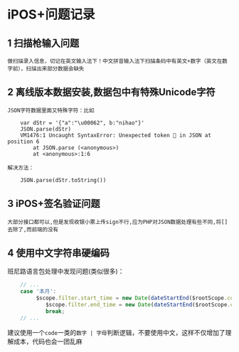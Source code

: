 # iPOS+问题记录
## 1 扫描枪输入问题
	做扫描录入信息，切记在英文输入法下！中文拼音输入法下扫描条码中有英文+数字（英文在数字前），扫描出来部分数据会缺失
## 2 离线版本数据安装,数据包中有特殊Unicode字符
	JSON字符数据里面又特殊字符：比如 
```	
	var dStr = '{"a":"\u00062", b:"nihao"}' 
	JSON.parse(dStr)
	VM1476:1 Uncaught SyntaxError: Unexpected token  in JSON at position 6
	    at JSON.parse (<anonymous>)
	    at <anonymous>:1:6
```
	解决方法：
```
	JSON.parse(dStr.toString())
```

## 3 iPOS+签名验证问题
	大部分接口都可以,但是发现收银小票上传sign不行,应为PHP对JSON数据处理有些不同,将[]去除了,而前端的没有
	
## 4 使用中文字符串硬编码
班尼路语言包处理中发现问题(类似很多)：
``` javascript
    // ...
    case '本月':
         $scope.filter.start_time = new Date(dateStartEnd($rootScope.configData.remote_time).month_start*1000);
            $scope.filter.end_time = new Date(dateStartEnd($rootScope.configData.remote_time).month_end*1000);
            break;
    // ...
```
建议使用一个`code`一类的`数字 | 字母`判断逻辑，不要使用中文，这样不仅增加了理解成本，代码也会一团乱麻
